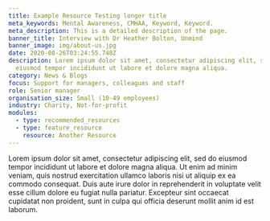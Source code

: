 ```yaml
---
title: Example Resource Testing longer title
meta_keywords: Mental Awareness, CMHAA, Keyword, Keyword.
meta_description: This is a detailed description of the page.
banner_title: Interview with Dr Heather Bolton, Unmind
banner_image: img/about-us.jpg
date: 2020-08-26T03:24:55.748Z
description: Lorem ipsum dolor sit amet, consectetur adipiscing elit, sed do
  eiusmod tempor incididunt ut labore et dolore magna aliqua.
category: News & Blogs
focus: Support for managers, colleagues and staff
role: Senior manager
organisation_size: Small (10-49 employees)
industry: Charity, Not-for-profit
modules:
  - type: recommended_resources
  - type: feature_resource
    resource: Another Resource
---
```

Lorem ipsum dolor sit amet, consectetur adipiscing elit, sed do eiusmod tempor incididunt ut labore et dolore magna aliqua. Ut enim ad minim veniam, quis nostrud exercitation ullamco laboris nisi ut aliquip ex ea commodo consequat. Duis aute irure dolor in reprehenderit in voluptate velit esse cillum dolore eu fugiat nulla pariatur. Excepteur sint occaecat cupidatat non proident, sunt in culpa qui officia deserunt mollit anim id est laborum.